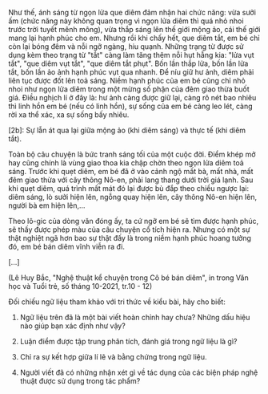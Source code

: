 Như thế, ánh sáng từ ngọn lửa que diêm đảm nhận hai chức năng: vừa sưởi ấm (chức năng này không quan trọng vì ngọn lửa diêm thì quá nhỏ nhoi trước trời tuyết mênh mông), vừa thắp sáng lên thế giới mộng ảo, cái thế giới mang lại hạnh phúc cho em. Nhưng rồi khi chấy hết, que diêm tắt, em bé chỉ còn lại bóng đêm và nỗi ngỡ ngàng, hiu quạnh. Những trạng từ được sử dụng kèm theo trạng từ "tắt" càng làm tăng thêm nỗi hụt hẫng kia: "lửa vụt tắt", "que diêm vụt tắt", "que diêm tắt phụt". Bốn lần thắp lửa, bốn lần lửa tắt, bốn lần ảo ảnh hạnh phúc vụt qua nhanh. Để níu giữ hư ảnh, diêm phải liên tục được đốt lên toả sáng. Niềm hạnh phúc của em bé cũng chỉ nhỏ nhoi như ngọn lửa diêm trong một mừng số phận của đêm giao thừa buốt giá. Điều nghịch lí ở đây là: hư ảnh càng được giữ lại, càng rõ nét bao nhiêu thì linh hồn em bé (nếu có linh hồn), sự sống của em bé càng leo lét, càng rời xa thể xác, xa sự sống bấy nhiêu.

[2b]: Sự lẫn át qua lại giữa mộng ảo (khi diêm sáng) và thực tế (khi diêm tắt).

Toàn bộ câu chuyện là bức tranh sáng tối của một cuộc đời. Điểm khép mở hay cũng chính là vùng giao thoa kia chập chờn theo ngọn lửa diêm toả sáng. Trước khi quẹt diêm, em bé đã ở vào cảnh ngộ mất bà, mất nhà, mất đêm giao thừa với cây thông Nô-en, phải lang thang dưới trời giá lạnh. Sau khi quẹt diêm, quá trình mất mát đó lại được bù đắp theo chiều ngược lại: diêm sáng, lò sưởi hiện lên, ngỗng quay hiện lên, cây thông Nô-en hiện lên, người bà em hiện lên,...

Theo lô-gic của dòng văn đóng ấy, ta cứ ngỡ em bé sẽ tìm được hạnh phúc, sẽ thấy được phép màu của câu chuyện cổ tích hiện ra. Nhưng có một sự thật nghiệt ngã hơn bao sự thật đấy là trong niềm hạnh phúc hoang tưởng đó, em bé bán diêm vĩnh viễn ra đi.

[...]

(Lê Huy Bắc, "Nghệ thuật kể chuyện trong Cô bé bán diêm", in trong Văn học và Tuổi trẻ, số tháng 10-2021, tr.10 - 12)

Đối chiếu ngữ liệu tham khảo với tri thức về kiểu bài, hãy cho biết:

1. Ngữ liệu trên đã là một bài viết hoàn chỉnh hay chưa? Những dấu hiệu nào giúp bạn xác định như vậy?

2. Luận điểm được tập trung phân tích, đánh giá trong ngữ liệu là gì?

3. Chỉ ra sự kết hợp giữa lí lẽ và bằng chứng trong ngữ liệu.

4. Người viết đã có những nhận xét gì về tác dụng của các biện pháp nghệ thuật được sử dụng trong tác phẩm?